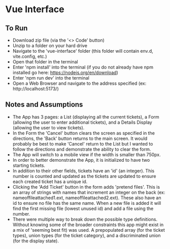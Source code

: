 # Vue Interface

## To Run
- Download zip file (via the '<> Code' button)
- Unzip to a folder on your hard drive
- Navigate to the 'vue-interface' folder (this folder will contain env.d, vite.config, etc.)
- Open that folder in the terminal
- Enter 'npm install' into the terminal (if you do not already have npm installed go here: https://nodejs.org/en/download)
- Enter 'npm run dev' into the terminal
- Open a Web Browser and navigate to the address specified (ex: http://localhost:5173/)

## Notes and Assumptions
- The App has 3 pages: a List (displaying all the current tickets), a Form (allowing the user to enter additional tickets), and a Details Display (allowing the user to view tickets).
- In the Form the 'Cancel' button clears the screen as specified in the directions, the 'Back' button returns to the main screen. It would probably be best to make 'Cancel' return to the List but I wanted to follow the directions and demonstrate the ability to clear the form.
- The App will switch to a mobile view if the width is smaller than 750px.
- In order to better demonstrate the App, it is initialized to have two starting tickets.
- In addition to their other fields, tickets have an 'id' (an integer). This number is counted and updated as the tickets are updated to ensure each created ticket has a unique id.
- Clicking the 'Add Ticket' button in the form adds 'pretend files'. This is an array of strings with names that increment an integer on the back (ex: nameoffileattached1.ext, nameoffileattached2.ext). These also have an id to ensure no file has the same name. When a new file is added it will find the first missing file (lowest unused id) and add a file using the number.
- There were multiple way to break down the possible type definitions. Without knowing some of the broader constraints this app might exist in a mix of 'seeming best fit) was used. A prepopulated array (for the ticket types), union types (for the ticket category), and a discriminated union (for the display state).
